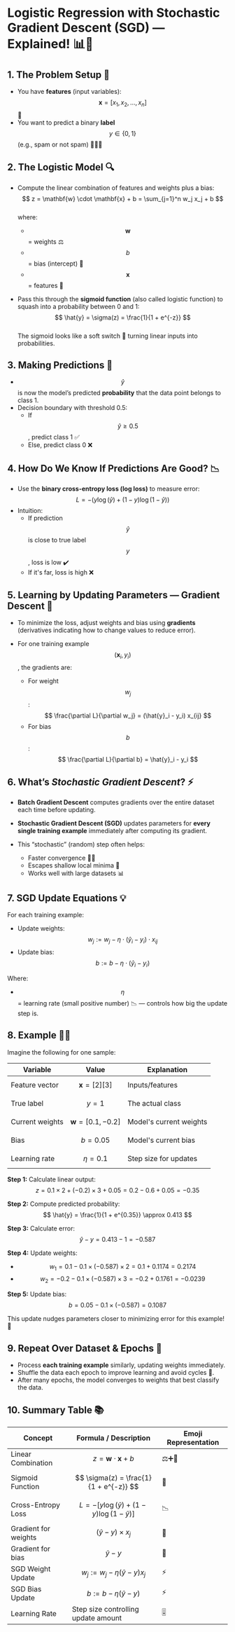 
# Logistic Regression with Stochastic Gradient Descent (SGD) — Explained! 📊🤖

## 1. The Problem Setup 🎯

- You have **features** (input variables):  
  $$ \mathbf{x} = [x_1, x_2, ..., x_n] $$ 🔢
- You want to predict a binary **label** $$y \in \{0,1\}$$ (e.g., spam or not spam) 📨❌✅

## 2. The Logistic Model 🔍

- Compute the linear combination of features and weights plus a bias:  
  $$
  z = \mathbf{w} \cdot \mathbf{x} + b = \sum_{j=1}^n w_j x_j + b
  $$  
  where:  
  - $$\mathbf{w}$$ = weights ⚖️  
  - $$b$$ = bias (intercept) 🎯  
  - $$\mathbf{x}$$ = features 🧮

- Pass this through the **sigmoid function** (also called logistic function) to squash into a probability between 0 and 1:  
  $$
  \hat{y} = \sigma(z) = \frac{1}{1 + e^{-z}}
  $$  
  The sigmoid looks like a soft switch 🔄 turning linear inputs into probabilities.

## 3. Making Predictions 🤔

- $$\hat{y}$$ is now the model’s predicted **probability** that the data point belongs to class 1.  
- Decision boundary with threshold 0.5:  
  - If $$ \hat{y} \geq 0.5 $$, predict class 1 ✅  
  - Else, predict class 0 ❌

## 4. How Do We Know If Predictions Are Good? 📉

- Use the **binary cross-entropy loss (log loss)** to measure error:  
  $$
  L = - \big( y \log(\hat{y}) + (1 - y) \log(1 - \hat{y}) \big)
  $$  
- Intuition:  
  - If prediction $$\hat{y}$$ is close to true label $$y$$, loss is low ✔️  
  - If it's far, loss is high ❌

## 5. Learning by Updating Parameters — Gradient Descent 🔄

- To minimize the loss, adjust weights and bias using **gradients** (derivatives indicating how to change values to reduce error).

- For one training example $$ (\mathbf{x}_i, y_i) $$, the gradients are:  
  - For weight $$w_j$$:  
    $$
    \frac{\partial L}{\partial w_j} = (\hat{y}_i - y_i) x_{ij}
    $$  
  - For bias $$b$$:  
    $$
    \frac{\partial L}{\partial b} = \hat{y}_i - y_i
    $$

## 6. What’s *Stochastic Gradient Descent*? ⚡️

- **Batch Gradient Descent** computes gradients over the entire dataset each time before updating.

- **Stochastic Gradient Descent (SGD)** updates parameters for **every single training example** immediately after computing its gradient.

- This “stochastic” (random) step often helps:  
  - Faster convergence 🏃‍♂️  
  - Escapes shallow local minima 🚀  
  - Works well with large datasets 📊

## 7. SGD Update Equations 💡

For each training example:  
- Update weights:  
  $$
  w_j := w_j - \eta \cdot (\hat{y}_i - y_i) \cdot x_{ij}
  $$  
- Update bias:  
  $$
  b := b - \eta \cdot (\hat{y}_i - y_i)
  $$

Where:  
- $$\eta$$ = learning rate (small positive number) 📉 — controls how big the update step is.

## 8. Example 🧑‍🏫

Imagine the following for one sample:

| Variable        | Value          | Explanation                     |
|-----------------|----------------|--------------------------------|
| Feature vector  | $$ \mathbf{x} = [2][3] $$ | Inputs/features                      |
| True label     | $$y = 1$$        | The actual class                   |
| Current weights | $$ \mathbf{w} = [0.1, -0.2] $$ | Model's current weights              |
| Bias           | $$b = 0.05$$      | Model's current bias                  |
| Learning rate  | $$ \eta = 0.1 $$ | Step size for updates             |

**Step 1:** Calculate linear output:  
$$
z = 0.1\times2 + (-0.2)\times3 + 0.05 = 0.2 - 0.6 + 0.05 = -0.35
$$

**Step 2:** Compute predicted probability:  
$$
\hat{y} = \frac{1}{1 + e^{0.35}} \approx 0.413
$$

**Step 3:** Calculate error:  
$$
\hat{y} - y = 0.413 - 1 = -0.587
$$

**Step 4:** Update weights:  
- $$ w_1 = 0.1 - 0.1 \times (-0.587) \times 2 = 0.1 + 0.1174 = 0.2174 $$  
- $$ w_2 = -0.2 - 0.1 \times (-0.587) \times 3 = -0.2 + 0.1761 = -0.0239 $$

**Step 5:** Update bias:  
$$
b = 0.05 - 0.1 \times (-0.587) = 0.1087
$$

This update nudges parameters closer to minimizing error for this example! 🎯

## 9. Repeat Over Dataset & Epochs 🔁

- Process **each training example** similarly, updating weights immediately.
- Shuffle the data each epoch to improve learning and avoid cycles 🔀.
- After many epochs, the model converges to weights that best classify the data.

## 10. Summary Table 📚

| Concept                      | Formula / Description                                      | Emoji Representation      |
|------------------------------|------------------------------------------------------------|---------------------------|
| Linear Combination            | $$ z = \mathbf{w} \cdot \mathbf{x} + b $$                  | ⚖️➕🧮                     |
| Sigmoid Function             | $$ \sigma(z) = \frac{1}{1 + e^{-z}} $$                     | 🔄                         |
| Cross-Entropy Loss           | $$L = -[y \log(\hat{y}) + (1 - y) \log(1-\hat{y})]$$       | 📉                         |
| Gradient for weights         | $$ (\hat{y} - y) \times x_j $$                             | 📏                         |
| Gradient for bias            | $$ \hat{y} - y $$                                          | 📐                         |
| SGD Weight Update            | $$ w_j := w_j - \eta (\hat{y} - y) x_j $$                  | ⚡️                         |
| SGD Bias Update              | $$ b := b - \eta (\hat{y} - y) $$                          | ⚡️                         |
| Learning Rate                | Step size controlling update amount                        | 🎚️                         |

